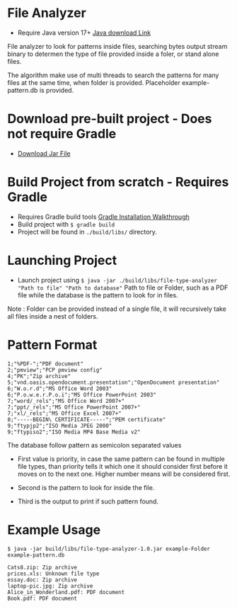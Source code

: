 # File Analyzer
- Require Java version 17+ <a href="https://www.oracle.com/de/java/technologies/downloads/">Java download Link</a>

File analyzer to look for patterns inside files, searching bytes output stream binary to determen the type of file provided inside a foler, or stand alone files.

The algorithm make use of multi threads to search the patterns for many files at the same time, when folder is provided.
Placeholder example-pattern.db is provided.

# Download pre-built project - Does not require Gradle
- <a href="https://github.com/Mclilzee/file-analyzer/raw/main/release/file-type-analyzer-1.0.jar">Download Jar File</a>

# Build Project from scratch - Requires Gradle
- Requires Gradle build tools <a href="https://gradle.org/install/">Gradle Installation Walkthrough</a>
- Build project with `$ gradle build`
- Project will be found in `./build/libs/` directory.

# Launching Project
- Launch project using `$ java -jar ./build/libs/file-type-analyzer "Path to file" "Path to database"`
  Path to file or Folder, such as a PDF file while the database is the pattern to look for in files.
 
Note : Folder can be provided instead of a single file, it will recursively take all files inside a nest of folders.

# Pattern Format
```
1;"%PDF-";"PDF document"
2;"pmview";"PCP pmview config"
4;"PK";"Zip archive"
5;"vnd.oasis.opendocument.presentation";"OpenDocument presentation"
6;"W.o.r.d";"MS Office Word 2003"
6;"P.o.w.e.r.P.o.i";"MS Office PowerPoint 2003"
7;"word/_rels";"MS Office Word 2007+"
7;"ppt/_rels";"MS Office PowerPoint 2007+"
7;"xl/_rels";"MS Office Excel 2007+"
8;"-----BEGIN\ CERTIFICATE-----";"PEM certificate"
9;"ftypjp2";"ISO Media JPEG 2000"
9;"ftypiso2";"ISO Media MP4 Base Media v2"
```

The database follow pattern as semicolon separated values

- First value is priority, in case the same pattern can be found in multiple file types, than priority tells it which one it should consider first before it moves on to the next one. Higher number means will be considered first.

- Second is the pattern to look for inside the file.

- Third is the output to print if such pattern found.

# Example Usage

```
$ java -jar build/libs/file-type-analyzer-1.0.jar example-Folder example-pattern.db

Cats8.zip: Zip archive
prices.xls: Unknown file type
essay.doc: Zip archive
laptop-pic.jpg: Zip archive
Alice_in_Wonderland.pdf: PDF document
Book.pdf: PDF document
```
